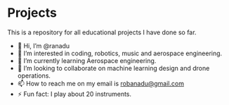 # Projects
This is a repository for all educational projects I have done so far.
- 👋 Hi, I’m @ranadu
- 👀 I’m interested in coding, robotics, music and aerospace engineering.
- 🌱 I’m currently learning Aerospace engineering.
- 💞️ I’m looking to collaborate on machine learning design and drone operations.
- 📫 How to reach me on my email is robanadu@gmail.com
- ⚡ Fun fact: I play about 20 instruments.

<!---
ranadu/ranadu is a ✨ special ✨ repository because its `README.md` (this file) appears on your GitHub profile.
You can click the Preview link to take a look at your changes.
--->
